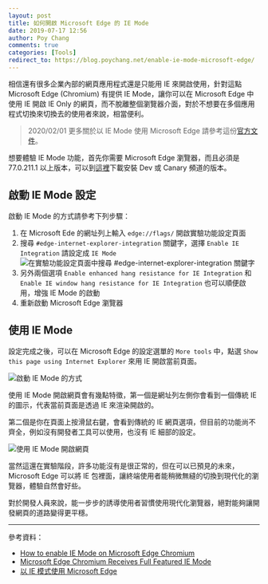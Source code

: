 ```yaml
---
layout: post
title: 如何開啟 Microsoft Edge 的 IE Mode
date: 2019-07-17 12:56
author: Poy Chang
comments: true
categories: [Tools]
redirect_to: https://blog.poychang.net/enable-ie-mode-microsoft-edge/
---
```


相信還有很多企業內部的網頁應用程式還是只能用 IE 來開啟使用，針對這點 Microsoft Edge (Chromium) 有提供 IE Mode，讓你可以在 Microsoft Edge 中使用 IE 開啟 IE Only 的網頁，而不脫離整個瀏覽器介面，對於不想要在多個應用程式切換來切換去的使用者來說，相當便利。

>2020/02/01 更多關於以 IE Mode 使用 Microsoft Edge 請參考這份[官方文件](https://docs.microsoft.com/zh-tw/deployedge/edge-ie-mode)。

想要體驗 IE Mode 功能，首先你需要 Microsoft Edge 瀏覽器，而且必須是 77.0.211.1 以上版本，可以到[這裡](https://www.microsoftedgeinsider.com/en-us/)下載安裝 Dev 或 Canary 頻道的版本。

## 啟動 IE Mode 設定

啟動 IE Mode 的方式請參考下列步驟：

1. 在 Microsoft Ede 的網址列上輸入 `edge://flags/` 開啟實驗功能設定頁面
2. 搜尋 `#edge-internet-explorer-integration` 關鍵字，選擇 `Enable IE Integration` 請設定成 `IE Mode`
  ![在實驗功能設定頁面中搜尋 #edge-internet-explorer-integration 關鍵字](https://i.imgur.com/5ixGMt3.png)
3. 另外兩個選項 `Enable enhanced hang resistance for IE Integration` 和 `Enable IE window hang resistance for IE Integration` 也可以順便啟用，增強 IE Mode 的啟動
4. 重新啟動 Microsoft Edge 瀏覽器

## 使用 IE Mode

設定完成之後，可以在 Microsoft Edge 的設定選單的 `More tools` 中，點選 `Show this page using Internet Explorer` 來用 IE 開啟當前頁面。

![啟動 IE Mode 的方式](https://i.imgur.com/VsX7Woy.png)

使用 IE Mode 開啟網頁會有幾點特徵，第一個是網址列左側你會看到一個傳統 IE 的圖示，代表當前頁面是透過 IE 來渲染開啟的。

第二個是你在頁面上按滑鼠右鍵，會看到傳統的 IE 網頁選項，但目前的功能尚不齊全，例如沒有開發者工具可以使用，也沒有 IE 細部的設定。

![使用 IE Mode 開啟網頁](https://i.imgur.com/LUHaUq6.png)

當然這還在實驗階段，許多功能沒有是很正常的，但在可以已預見的未來，Microsoft Edge 可以將 IE 包裡面，讓終端使用者能稍微無縫的切換到現代化的瀏覽器，體驗自然會好些。

對於開發人員來說，能一步步的誘導使用者習慣使用現代化瀏覽器，絕對能夠讓開發網頁的道路變得更平穩。

----------

參考資料：

* [How to enable IE Mode on Microsoft Edge Chromium](https://pureinfotech.com/enable-ie-mode-microsoft-edge-chromium/)
* [Microsoft Edge Chromium Receives Full Featured IE Mode](https://winaero.com/blog/microsoft-edge-chromium-receives-full-featured-ie-mode/)
* [以 IE 模式使用 Microsoft Edge](https://docs.microsoft.com/zh-tw/deployedge/edge-ie-mode)
